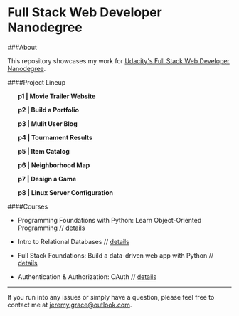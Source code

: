 Full Stack Web Developer Nanodegree
====

###About

This repository showcases my work for [Udacity's Full Stack Web Developer Nanodegree](http://www.udacity.com/course/full-stack-web-developer-nanodegree--nd004).

####Project Lineup

&nbsp;&nbsp;&nbsp;&nbsp;&nbsp; **p1   |  Movie Trailer Website**

&nbsp;&nbsp;&nbsp;&nbsp;&nbsp; **p2   |  Build a Portfolio**

&nbsp;&nbsp;&nbsp;&nbsp;&nbsp; **p3   |  Mulit User Blog**

&nbsp;&nbsp;&nbsp;&nbsp;&nbsp; **p4   |  Tournament Results**

&nbsp;&nbsp;&nbsp;&nbsp;&nbsp; **p5   |  Item Catalog**

&nbsp;&nbsp;&nbsp;&nbsp;&nbsp; **p6   |  Neighborhood Map**

&nbsp;&nbsp;&nbsp;&nbsp;&nbsp; **p7   |  Design a Game**

&nbsp;&nbsp;&nbsp;&nbsp;&nbsp; **p8   |  Linux Server Configuration**


####Courses

- Programming Foundations with Python: Learn Object-Oriented Programming //
[details](http://www.udacity.com/course/programming-foundations-with-python--ud036)

- Intro to Relational Databases //
[details](http://www.udacity.com/course/intro-to-relational-databases--ud197)

- Full Stack Foundations: Build a data-driven web app with Python // 
[details](http://www.udacity.com/course/full-stack-foundations--ud088)

- Authentication & Authorization: OAuth //
[details](http://www.udacity.com/course/authentication-authorization-oauth--ud330)




---

If you run into any issues or simply have a question, please feel free to contact me at jeremy.grace@outlook.com. 




